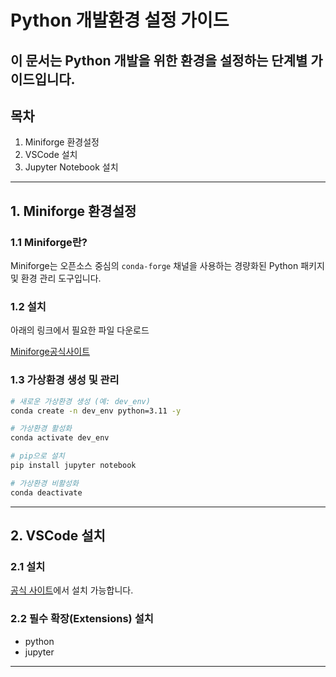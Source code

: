 # Python 개발환경 설정 가이드
이 문서는 Python 개발을 위한 환경을 설정하는 단계별 가이드입니다.
---

## 목차
1. Miniforge 환경설정
2. VSCode 설치
3. Jupyter Notebook 설치
---

## 1. Miniforge 환경설정

### 1.1 Miniforge란?

Miniforge는 오픈소스 중심의 `conda-forge` 채널을 사용하는 경량화된 Python 패키지 및 환경 관리 도구입니다.

### 1.2 설치

아래의 링크에서 필요한 파일 다운로드

[Miniforge공식사이트](https://conda-forge.org/download/)


### 1.3 가상환경 생성 및 관리
```bash
# 새로운 가상환경 생성 (예: dev_env)
conda create -n dev_env python=3.11 -y

# 가상환경 활성화
conda activate dev_env

# pip으로 설치
pip install jupyter notebook

# 가상환경 비활성화
conda deactivate
```

---
## 2. VSCode 설치
### 2.1 설치
[공식 사이트](https://code.visualstudio.com/)에서 설치 가능합니다.

### 2.2 필수 확장(Extensions) 설치
- python
- jupyter

---